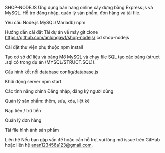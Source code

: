 SHOP-NODEJS
Ứng dụng bán hàng online xây dựng bằng Express.js và MySQL. Hỗ trợ đăng nhập, quản lý sản phẩm, đơn hàng và tải file.

Yêu cầu
Node.js
MySQL(Mariadb)
npm

Hướng dẫn cài đặt
Tải dự án về máy
git clone https://github.com/anlongawf/shop-nodejs/
cd shop-nodejs

Cài đặt thư viện phụ thuộc
npm install

Tạo cơ sở dữ liệu và bảng
Mở MySQL và chạy file SQL tạo các bảng (struct .sql có trong dự án (MYSQL/STRUCT.SQL)).

Cấu hình kết nối database config/database.js


Khởi động server
npm start

Các tính năng chính
Đăng nhập, đăng ký người dùng

Quản lý sản phẩm: thêm, sửa, xóa, liệt kê

Nạp tiền / trừ tiền

Quản lý đơn hàng

Tải file hình ảnh sản phẩm

Liên hệ
Nếu bạn gặp vấn đề hoặc cần hỗ trợ, vui lòng mở issue trên GitHub hoặc liên hệ anan123456a123@gmail.com.

